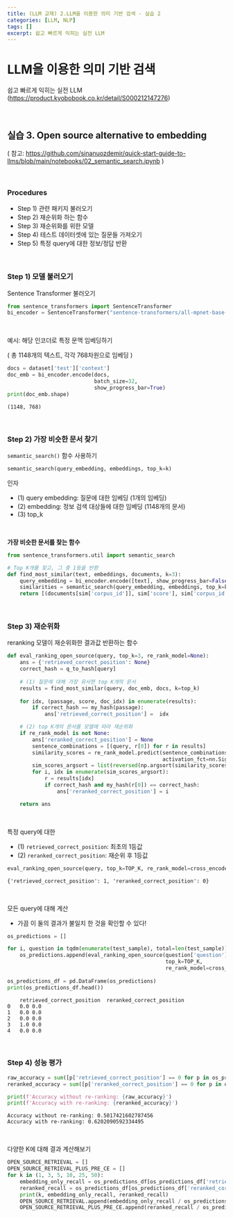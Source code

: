 ```yaml
---
title: (LLM 교재) 2.LLM을 이용한 의미 기반 검색 - 실습 2
categories: [LLM, NLP]
tags: []
excerpt: 쉽고 빠르게 익히는 실전 LLM
---
```


<script src="https://cdn.mathjax.org/mathjax/latest/MathJax.js?config=TeX-AMS-MML_HTMLorMML" type="text/javascript"></script>

# LLM을 이용한 의미 기반 검색

쉽고 빠르게 익히는 실전 LLM (https://product.kyobobook.co.kr/detail/S000212147276)

<br>

## 실습 3. Open source alternative to embedding

( 참고: https://github.com/sinanuozdemir/quick-start-guide-to-llms/blob/main/notebooks/02_semantic_search.ipynb )

<br>

### Procedures

- Step 1) 관련 패키지 불러오기
- Step 2) 재순위화 하는 함수
- Step 3) 재순위화를 위한 모델
- Step 4) 테스트 데이터셋에 있는 질문들 가져오기
- Step 5) 특정 query에 대한 정보/정답 반환

<br>

### Step 1) 모델 불러오기

Sentence Transformer 불러오기

```python
from sentence_transformers import SentenceTransformer
bi_encoder = SentenceTransformer("sentence-transformers/all-mpnet-base-v2")
```

<br>

예시: 해당 인코더로 특정 문맥 임베딩하기 

( 총 1148개의 텍스트, 각각 768차원으로 임베딩 )

```python
docs = dataset['test']['context']
doc_emb = bi_encoder.encode(docs, 
                            batch_size=32, 
                            show_progress_bar=True)
print(doc_emb.shape)
```

```
(1148, 768)
```

<br>

### Step 2) 가장 비슷한 문서 찾기

`semantic_search()` 함수 사용하기

```python
semantic_search(query_embedding, embeddings, top_k=k)
```

인자

- (1) query embedding: 질문에 대한 임베딩 (1개의 임베딩)
- (2) embedding: 정보 검색 대상들에 대한 임베딩 (1148개의 문서)
- (3) top_k

<br>

**가장 비슷한 문서를 찾는 함수**

```python
from sentence_transformers.util import semantic_search

# Top K개를 찾고, 그 중 1등을 반환
def find_most_similar(text, embeddings, documents, k=3):
    query_embedding = bi_encoder.encode([text], show_progress_bar=False)
    similarities = semantic_search(query_embedding, embeddings, top_k=k)
    return [(documents[sim['corpus_id']], sim['score'], sim['corpus_id']) for sim in similarities[0]]
```

<br>

### Step 3) 재순위화

reranking 모델이 재순위화한 결과값 반환하는 함수

```python
def eval_ranking_open_source(query, top_k=3, re_rank_model=None):
    ans = {'retrieved_correct_position': None}
    correct_hash = q_to_hash[query]
    
    # (1) 질문에 대해 가장 유사한 top K개의 문서
    results = find_most_similar(query, doc_emb, docs, k=top_k)
    
    for idx, (passage, score, doc_idx) in enumerate(results):
        if correct_hash == my_hash(passage):
            ans['retrieved_correct_position'] =  idx

    # (2) top K개의 문서를 모델에 따라 재순위화
    if re_rank_model is not None:
        ans['reranked_correct_position'] = None
        sentence_combinations = [(query, r[0]) for r in results]
        similarity_scores = re_rank_model.predict(sentence_combinations,
                                                  activation_fct=nn.Sigmoid())
        sim_scores_argsort = list(reversed(np.argsort(similarity_scores)))
        for i, idx in enumerate(sim_scores_argsort):
            r = results[idx]
            if correct_hash and my_hash(r[0]) == correct_hash:
                ans['reranked_correct_position'] = i

    return ans
```

<br>

특정 query에 대한

- (1) `retrieved_correct_position`: 최초의 1등값
- (2) `reranked_correct_position`: 재순위 후 1등값

```python
eval_ranking_open_source(query, top_k=TOP_K, re_rank_model=cross_encoder)
```

```
{'retrieved_correct_position': 1, 'reranked_correct_position': 0}
```

<br>

모든 query에 대해 계산

- 가끔 이 둘의 결과가 불일치 한 것을 확인할 수 있다!

```python
os_predictions = []

for i, question in tqdm(enumerate(test_sample), total=len(test_sample)):
    os_predictions.append(eval_ranking_open_source(question['question'], 
                                                   top_k=TOP_K, 
                                                   re_rank_model=cross_encoder))
    
os_predictions_df = pd.DataFrame(os_predictions)
print(os_predictions_df.head())
```

```
	retrieved_correct_position	reranked_correct_position
0	0.0	0.0
1	0.0	0.0
2	0.0	0.0
3	1.0	0.0
4	0.0	0.0
```

<br>

### Step 4) 성능 평가

```python
raw_accuracy = sum([p['retrieved_correct_position'] == 0 for p in os_predictions])/len(os_predictions)
reranked_accuracy = sum([p['reranked_correct_position'] == 0 for p in os_predictions])/len(os_predictions)

print(f'Accuracy without re-ranking: {raw_accuracy}')
print(f'Accuracy with re-ranking: {reranked_accuracy}')
```

```
Accuracy without re-ranking: 0.5017421602787456
Accuracy with re-ranking: 0.6202090592334495
```

<br>

다양한 K에 대해 결과 계산해보기 

```python
OPEN_SOURCE_RETRIEVAL = []
OPEN_SOURCE_RETRIEVAL_PLUS_PRE_CE = []
for k in (1, 3, 5, 10, 25, 50):
    embedding_only_recall = os_predictions_df[os_predictions_df['retrieved_correct_position'] < k].shape[0]
    reranked_recall = os_predictions_df[os_predictions_df['reranked_correct_position'] < k].shape[0]
    print(k, embedding_only_recall, reranked_recall)
    OPEN_SOURCE_RETRIEVAL.append(embedding_only_recall / os_predictions_df.shape[0])
    OPEN_SOURCE_RETRIEVAL_PLUS_PRE_CE.append(reranked_recall / os_predictions_df.shape[0])
```

